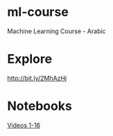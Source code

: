 # ml-course
Machine Learning Course - Arabic

# Explore
http://bit.ly/2MhAzHj

# Notebooks
[Videos 1-16](https://github.com/bakrianoo/ml-course/blob/master/California%20Housing%20Prices.ipynb)
